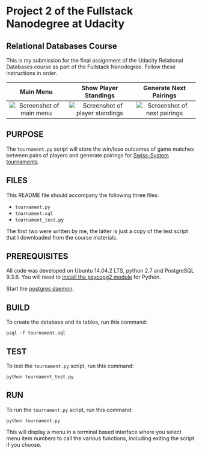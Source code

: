 Project 2 of the Fullstack Nanodegree at Udacity
================================================
Relational Databases Course
---------------------------

This is my submission for the final assignment of the Udacity Relational Databases course as part of the Fullstack Nanodegree. Follow these instructions in order.

Main Menu                  |  Show Player Standings    | Generate Next Pairings
:-------------------------:|:-------------------------:|:-------------------------:|
![Screenshot of main menu](https://cloud.githubusercontent.com/assets/816651/10701941/4843b01a-797b-11e5-8c24-7f73c6b31b3a.png)  |  ![Screenshot of player standings](https://cloud.githubusercontent.com/assets/816651/10703772/236bddd8-7987-11e5-822f-31405c1aee37.png) | ![Screenshot of next pairings](https://cloud.githubusercontent.com/assets/816651/10708441/315ecc3a-79bd-11e5-95db-6b54aaade132.png)

PURPOSE
-------
The `tournament.py` script will store the win/lose outcomes of game matches between pairs of players and generate pairings for [Swiss-System tournaments][0].

FILES
-----
This README file should accompany the following three files:

* `tournament.py`
* `tournament.sql`
* `tournament_test.py`

The first two were written by me, the latter is just a copy of the test script that I downloaded from the course materials.

PREREQUISITES
-------------
All code was developed on Ubuntu 14.04.2 LTS, python 2.7 and PostgreSQL 9.3.6. You will need to [install the psycopg2 module][1] for Python.

Start the [postgres daemon][2].

BUILD
-----
To create the database and its tables, run this command:

    psql -f tournament.sql


TEST
----
To test the `tournament.py` script, run this command:

    python tournament_test.py

RUN
---
To run the `tournament.py` script, run this command:

    python tournament.py

This will display a menu in a terminal based interface where you select menu
item numbers to call the various functions, including exiting the script if you
choose.

[0]:https://en.wikipedia.org/wiki/Swiss-system_tournament
[1]:http://initd.org/psycopg/docs/install.html
[2]:http://www.postgresql.org/docs/9.3/static/server-start.html
